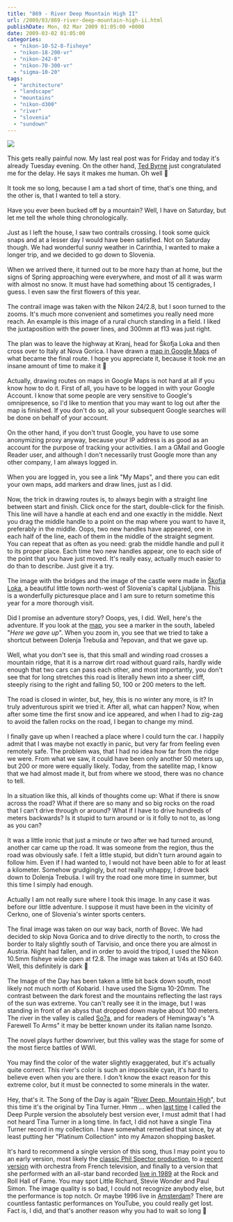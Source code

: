 ```yaml
---
title: "869 - River Deep Mountain High II"
url: /2009/03/869-river-deep-mountain-high-ii.html
publishDate: Mon, 02 Mar 2009 01:05:00 +0000
date: 2009-03-02 01:05:00
categories: 
  - "nikon-10-52-8-fisheye"
  - "nikon-18-200-vr"
  - "nikon-242-8"
  - "nikon-70-300-vr"
  - "sigma-10-20"
tags: 
  - "architecture"
  - "landscape"
  - "mountains"
  - "nikon-d300"
  - "river"
  - "slovenia"
  - "sundown"
---
```

<a href="https://d25zfm9zpd7gm5.cloudfront.net/1200x1200/2009/20090228_174043_ps.jpg" target="_blank"><img src="https://d25zfm9zpd7gm5.cloudfront.net/0600x0600/2009/20090228_174043_ps.jpg"/></a><br/><br/>This gets really painful now. My last real post was for Friday and today it's already Tuesday evening. On the other hand, <a href="http://imagefiction.blogspot.com/" target="_blank">Ted Byrne</a> just congratulated me for the delay. He says it makes me human. Oh well 🙂<br/><br/>It took me so long, because I am a tad short of time, that's one thing, and the other is, that I wanted to tell a story.<br/><br/>Have you ever been bucked off by a mountain? Well, I have on Saturday, but let me tell the whole thing chronologically.<br/><br/><a href="https://d25zfm9zpd7gm5.cloudfront.net/1200x1200/2009/20090228_122936_ps.jpg" target="_blank"><img alt="" border="0" src="https://d25zfm9zpd7gm5.cloudfront.net/0150x0150/2009/20090228_122936_ps.jpg" style="margin: 0pt 10px 0pt 0px; float: left;"/></a> Just as I left the house, I saw two contrails crossing. I took some quick snaps and at a lesser day I would have been satisfied. Not on Saturday though. We had wonderful sunny weather in Carinthia, I wanted to make a longer trip, and we decided to go down to Slovenia.<br/><br/>When we arrived there, it turned out to be more hazy than at home, but the signs of Spring approaching were everywhere, and most of all it was warm with almost no snow. It must have had something about 15 centigrades, I guess. I even saw the first flowers of this year.<br/><br/>The contrail image was taken with the Nikon 24/2.8, but I soon turned to the zooms. It's much more convenient and sometimes you really need more reach. An example is this image of a rural church standing in a field. I liked the juxtaposition with the power lines, and 300mm at f13 was just right.<br/><br/><a href="https://d25zfm9zpd7gm5.cloudfront.net/1200x1200/2009/20090228_133024_ps.jpg" target="_blank"><img alt="" border="0" src="https://d25zfm9zpd7gm5.cloudfront.net/0150x0150/2009/20090228_133024_ps.jpg" style="margin: 0pt 10px 0pt 0px; float: left;"/></a> The plan was to leave the highway at Kranj, head for Škofja Loka and then cross over to Italy at Nova Gorica. I have drawn a <a href="http://maps.google.com/maps/ms?ie=UTF8&amp;hl=en&amp;msa=0&amp;msid=108716966416095170910.000464303c05cf2bef005&amp;ll=46.360198,14.084473&amp;spn=0.903188,2.087402&amp;z=10" target="_blank">map in Google Maps</a> of what became the final route. I hope you appreciate it, because it took me an insane amount of time to make it 🙂<br/><br/>Actually, drawing routes on maps in Google Maps is not hard at all if you know how to do it. First of all, you have to be logged in with your Google Account. I know that some people are very sensitive to Google's omnipresence, so I'd like to mention that you may want to log out after the map is finished. If you don't do so, all your subsequent Google searches will be done on behalf of your account.<br/><br/>On the other hand, if you don't trust Google, you have to use some anonymizing proxy anyway, because your IP address is as good as an account for the purpose of tracking your activities. I am a GMail and Google Reader user, and although I don't necessarily trust Google more than any other company, I am always logged in.<br/><br/>When you are logged in, you see a link "My Maps", and there you can edit your own maps, add markers and draw lines, just as I did.<br/><br/><a href="https://d25zfm9zpd7gm5.cloudfront.net/1200x1200/2009/20090228_134849_ps.jpg" target="_blank"><img alt="" border="0" src="https://d25zfm9zpd7gm5.cloudfront.net/0150x0150/2009/20090228_134849_ps.jpg" style="margin: 10pt 0px 10px 0pt; float: right;"/></a> Now, the trick in drawing routes is, to always begin with a straight line between start and finish. Click once for the start, double-click for the finish. This line will have a handle at each end and one exactly in the middle. Next you drag the middle handle to a point on the map where you want to have it, preferably in the middle. Oops, two new handles have appeared, one in each half of the line, each of them in the middle of the straight segment. You can repeat that as often as you need: grab the middle handle and pull it to its proper place. Each time two new handles appear, one to each side of the point that you have just moved. It's really easy, actually much easier to do than to describe. Just give it a try.<br/><br/><a href="https://d25zfm9zpd7gm5.cloudfront.net/1200x1200/2009/20090228_140206_ps.jpg" target="_blank"><img alt="" border="0" src="https://d25zfm9zpd7gm5.cloudfront.net/0150x0150/2009/20090228_140206_ps.jpg" style="margin: 10pt 0px 10px 0pt; float: right;"/></a> The image with the bridges and the image of the castle were made in <a href="http://en.wikipedia.org/wiki/%C5%A0kofja_Loka" target="_blank">Škofja Loka</a>, a beautiful little town north-west of Slovenia's capital Ljubljana. This is a wonderfully picturesque place and I am sure to return sometime this year for a more thorough visit.<br/><br/>Did I promise an adventure story? Ooops, yes, I did. Well, here's the adventure. If you look at the <a href="http://maps.google.com/maps/ms?ie=UTF8&amp;hl=en&amp;msa=0&amp;msid=108716966416095170910.000464303c05cf2bef005&amp;ll=46.360198,14.084473&amp;spn=0.903188,2.087402&amp;z=10" target="_blank">map</a>, you see a marker in the south, labeled "<span style="font-style: italic;">Here we gave up</span>". When you zoom in, you see that we tried to take a shortcut between Dolenja Trebuša and ?epovan, and that we gave up.<br/><br/>Well, what you don't see is, that this small and winding road crosses a mountain ridge, that it is a narrow dirt road without guard rails, hardly wide enough that two cars can pass each other, and most importantly, you don't see that for long stretches this road is literally hewn into a sheer cliff, steeply rising to the right and falling 50, 100 or 200 meters to the left.<br/><br/>The road is closed in winter, but, hey, this is no winter any more, is it? In truly adventurous spirit we tried it. After all, what can happen? Now, when after some time the first snow and ice appeared, and when I had to zig-zag to avoid the fallen rocks on the road, I began to change my mind.<br/><br/>I finally gave up when I reached a place where I could turn the car. I happily admit that I was maybe not exactly in panic, but very far from feeling even remotely safe. The problem was, that I had no idea how far from the ridge we were. From what we saw, it could have been only another 50 meters up, but 200 or more were equally likely. Today, from the satellite map, I know that we had almost made it, but from where we stood, there was no chance to tell.<br/><br/>In a situation like this, all kinds of thoughts come up: What if there is snow across the road? What if there are so many and so big rocks on the road that I can't drive through or around? What if I have to drive hundreds of meters backwards? Is it stupid to turn around or is it folly to not to, as long as you can?<br/><br/>It was a little ironic that just a minute or two after we had turned around, another car came up the road. It was someone from the region, thus the road was obviously safe. I felt a little stupid, but didn't turn around again to follow him. Even if I had wanted to, I would not have been able to for at least a kilometer. Somehow grudgingly, but not really unhappy, I drove back down to Dolenja Trebuša. I will try the road one more time in summer, but this time I simply had enough.<br/><br/><a href="https://d25zfm9zpd7gm5.cloudfront.net/1200x1200/2009/20090228_153002_ps.jpg" target="_blank"><img alt="" border="0" src="https://d25zfm9zpd7gm5.cloudfront.net/0150x0150/2009/20090228_153002_ps.jpg" style="margin: 10pt 0px 10px 0pt; float: right;"/></a> Actually I am not really sure where I took this image. In any case it was before our little adventure. I suppose it must have been in the vicinity of Cerkno, one of Slovenia's winter sports centers.<br/><br/><a href="https://d25zfm9zpd7gm5.cloudfront.net/1200x1200/2009/20090228_182120_ps.jpg" target="_blank"><img alt="" bo
rder="0" src="https://d25zfm9zpd7gm5.cloudfront.net/0150x0150/2009/20090228_182120_ps.jpg" style="margin: 0pt 10px 0pt 0px; float: left;"/></a> The final image was taken on our way back, north of Bovec. We had decided to skip Nova Gorica and to drive directly to the north, to cross the border to Italy slightly south of Tarvisio, and once there you are almost in Austria. Night had fallen, and in order to avoid the tripod, I used the Nikon 10.5mm fisheye wide open at f2.8. The image was taken at 1/4s at ISO 640. Well, this definitely is dark 🙂<br/><br/>The Image of the Day has been taken a little bit back down south, most likely not much north of Kobarid. I have used the Sigma 10-20mm. The contrast between the dark forest and the mountains reflecting the last rays of the sun was extreme. You can't really see it in the image, but I was standing in front of an abyss that dropped down maybe about 100 meters. The river in the valley is called <a href="http://en.wikipedia.org/wiki/So%C4%8Da" target="_blank">So?a</a>, and for readers of Hemingway's "A Farewell To Arms" it may be better known under its italian name Isonzo.<br/><br/>The novel plays further downriver, but this valley was the stage for some of the most fierce battles of WWI.<br/><br/>You may find the color of the water slightly exaggerated, but it's actually quite correct. This river's color is such an impossible cyan, it's hard to believe even when you are there. I don't know the exact reason for this extreme color, but it must be connected to some minerals in the water.<br/><br/> Hey, that's it. The Song of the Day is again "<a href="http://www.lyricsmode.com/lyrics/t/tina_turner/river_deep_mountain_high.html" target="_blank">River Deep, Mountain High</a>", but this time it's the original by Tina Turner. Hmm ... when <a href="/2009/02/855-river-deep-mountain-high.html" target="_blank">last time</a> I called the Deep Purple version the absolutely best version ever, I must admit that I had not heard Tina Turner in a long time. In fact, I did not have a single Tina Turner record in my collection. I have somewhat remedied that since, by at least putting her "Platinum Collection" into my Amazon shopping basket.<br/><br/>It's hard to recommend a single version of this song, thus I may point you to an early version, most likely the <a href="http://www.youtube.com/watch?v=ULw1RHHPv5g" target="_blank">classic Phil Spector production</a>, to a <a href="http://www.youtube.com/watch?v=IqMJjmkCqEM&amp;feature=related" target="_blank">recent version</a> with orchestra from French television, and finally to a version that she performed with an all-star band recorded <a href="http://www.youtube.com/watch?v=Syr39ou2Oco&amp;feature=related" target="_blank">live in 1989</a> at the Rock and Roll Hall of Fame. You may spot Little Richard, Stevie Wonder and Paul Simon. The image quality is so bad, I could not recognize anybody else, but the performance is top notch. Or maybe 1996 live in <a href="http://www.youtube.com/watch?v=h8wG2cf3afM" target="_blank">Amsterdam</a>? There are countless fantastic performances on YouTube, you could really get lost. Fact is, I did, and that's another reason why you had to wait so long 🙂
